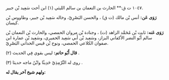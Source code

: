 ١٠٤٧ ت ق:** الحارث بن النعمان بن سالم الليثي (١) ابن أخت سَعِيد بْن جبير.

**رَوَى عَن:** أنس بْن مالك (ت ق) ، والحسن البَصْرِيّ، وخاله سَعِيد بْن جبير، وطاووس بْن كيسان.

**رَوَى عَنه:** ثابت بْن مُحَمَّد الزاهد (ت) ، وجنادة بْن مروان الحمصي، والحارث بْن النعمان بْن سالم أَبُو النضر الأكفاني البزاز، وسَعِيد بْن أَبي سَعِيد الحميري، وسَعِيد بْن عمارة ابن صفوان الكلاعي الحمصي، ونوح بْن قيس الحداني البَصْرِيّ.

**قال أَبُو حاتم:** ليس بقوي فِي الحديث (٢) .

روى له التِّرْمِذِيّ حَدِيثًا وابْنُ ماجه حديثا (٣) .

**ولهم شيخ آخر يقال له:**